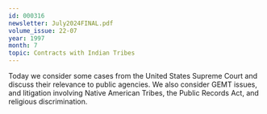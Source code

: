 ```yaml
---
id: 000316
newsletter: July2024FINAL.pdf
volume_issue: 22-07
year: 1997
month: 7
topic: Contracts with Indian Tribes
---
```


Today we consider some cases from the United States Supreme Court and discuss their relevance to public agencies. We also consider GEMT issues, and litigation involving Native American Tribes, the Public Records Act, and religious discrimination.